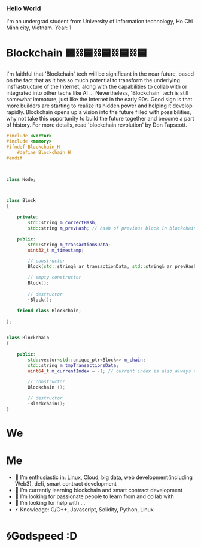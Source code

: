 ### Hello World
I'm an undergrad student from University of Information technology, Ho Chi Minh city, Vietnam.
Year: 1

# Blockchain 🟪⛓️🟦⛓️🟦⛓️🟦⛓️🟦
I'm faithful that 'Blockchain' tech will be significant in the near future, based on the fact that as it has so much potential to transform the underlying insfrastructure of the Internet, along with the capabilities to collab with or integrated into other techs like AI ... Nevertheless, 'Blockchain' tech is still somewhat immature, just like the Internet in the early 90s. Good sign is that more builders are starting to realize its hidden power and helping it develop rapidly. Blockchain opens up a vision into the future filled with possibilities, why not take this opportunity to build the future together and become a part of history. For more details, read 'blockchain revolution' by Don Tapscott.
```C++
#include <vector>
#include <memory>
#ifndef Blockchain_H
    #define Blockchain_H
#endif



class Node;



class Block
{

    private:
        std::string m_correctHash;
        std::string m_prevHash; // hash of previous block in blockchain

    public:
        std::string m_transactionsData;
        uint32_t m_timestamp;

        // constructor
        Block(std::string& ar_transactionData, std::string& ar_prevHash);

        // empty constructor
        Block();
        
        // destructor
        ~Block();
        
    friend class Blockchain;

};


class Blockchain
{

    public:
        std::vector<std::unique_ptr<Block>> m_chain;
        std::string m_tmpTransactionsData;
        uint64_t m_currentIndex = -1; // current index is also always the last index in chain (if nothing went wrong)

        // constructor
        Blockchain ();

        // destructor
        ~Blockchain();
}
```
# We

# Me
- 🔭 I’m enthusiastic in: Linux, Cloud, big data, web development(including Web3), defi, smart contract development
- 🌱 I’m currently learning blockchain and smart contract development
- 👯 I’m looking for passionate people to learn from and collab with
- 🤔 I’m looking for help with ...
- ⚡ Knowledge: C/C++, Javascript, Solidity, Python, Linux

# 🌀Godspeed :D
<!--
**ducmint864/ducmint864** is a ✨ _special_ ✨ repository because its `README.md` (this file) appears on your GitHub profile.
